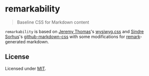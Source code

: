 # remarkability

> Baseline CSS for Markdown content

`remarkability` is based on [Jeremy Thomas](https://github.com/jgthms)'s [wysiwyg.css](https://github.com/jgthms/wysiwyg.css) and [Sindre Sorhus](https://github.com/sindresorhus)'s [github-markdown-css](https://github.com/sindresorhus/github-markdown-css) with some modifications for [remark](https://remark.js.org)-generated markdown.

## License

Licensed under [MIT](./LICENSE.md).
